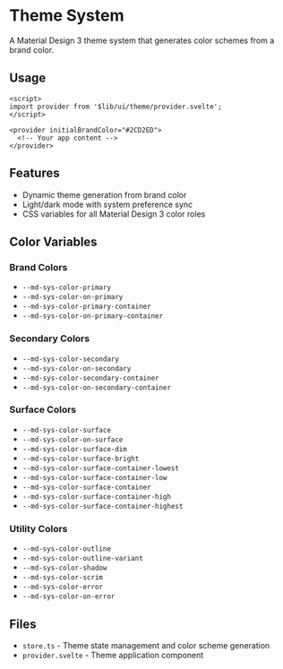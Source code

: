 # Theme System

A Material Design 3 theme system that generates color schemes from a brand color.

## Usage

```svelte
<script>
import provider from '$lib/ui/theme/provider.svelte';
</script>

<provider initialBrandColor="#2CD2ED">
  <!-- Your app content -->
</provider>
```

## Features
- Dynamic theme generation from brand color
- Light/dark mode with system preference sync
- CSS variables for all Material Design 3 color roles

## Color Variables

### Brand Colors
- `--md-sys-color-primary`
- `--md-sys-color-on-primary`
- `--md-sys-color-primary-container`
- `--md-sys-color-on-primary-container`

### Secondary Colors
- `--md-sys-color-secondary`
- `--md-sys-color-on-secondary`
- `--md-sys-color-secondary-container`
- `--md-sys-color-on-secondary-container`

### Surface Colors
- `--md-sys-color-surface`
- `--md-sys-color-on-surface`
- `--md-sys-color-surface-dim`
- `--md-sys-color-surface-bright`
- `--md-sys-color-surface-container-lowest`
- `--md-sys-color-surface-container-low`
- `--md-sys-color-surface-container`
- `--md-sys-color-surface-container-high`
- `--md-sys-color-surface-container-highest`

### Utility Colors
- `--md-sys-color-outline`
- `--md-sys-color-outline-variant`
- `--md-sys-color-shadow`
- `--md-sys-color-scrim`
- `--md-sys-color-error`
- `--md-sys-color-on-error`

## Files
- `store.ts` - Theme state management and color scheme generation
- `provider.svelte` - Theme application component 